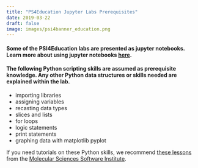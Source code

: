 ```yaml
---
title: "PS4Education Jupyter Labs Prerequisites"
date: 2019-03-22
draft: false
image: images/psi4banner_education.png
---
```


#### Some of the PSI4Education labs are presented as jupyter notebooks.  Learn more about using jupyter notebooks [here](https://www.codecademy.com/articles/how-to-use-jupyter-notebooks).

#### The following Python scripting skills are assumed as prerequisite knowledge.  Any other Python data structures or skills needed are explained within the lab.
- importing libraries
- assigning variables
- recasting data types
- slices and lists
- for loops
- logic statements
- print statements
- graphing data with matplotlib pyplot

If you need tutorials on these Python skills, we recommend [these lessons](https://molssi-education.github.io/undergrad_workshop/) from the [Molecular Sciences Software Institute](https://molssi.org/).
